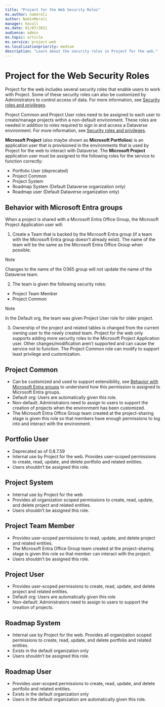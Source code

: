 ```yaml
---
title: "Project for the Web Security Roles"
ms.author: namerali
author: NadinMerali
manager: hocull
ms.date: 01/07/2021
audience: admin
ms.topic: article
ms.service: project-web
ms.localizationpriority: medium
description: "Learn about the security roles in Project for the web."
---
```

# Project for the Web Security Roles

Project for the web includes several security roles that enable users to work with Project. Some of these security roles can also be customized by Administrators to control access of data. For more information, see [Security roles and privileges](/power-platform/admin/security-roles-privileges).

Project Common and Project User roles need to be assigned to each user to create/manage projects within a non-default environment. These roles are needed in addition to roles required to sign in and access a Dataverse environment. For more information, see [Security roles and privileges](/power-platform/admin/assign-security-roles).

**Microsoft Project** (also maybe shown as **Microsoft Portfolios**) is an application user that is provisioned in the environments that is used by Project for the web to interact with Dataverse. The **Microsoft Project** application user must be assigned to the following roles for the service to function correctly:
   * Portfolio User (deprecated) 
   * Project Common
   * Project System
   * Roadmap System (Default Dataverse organization only)
   * Roadmap user (Default Dataverse organization only)


<a name='behavior-with-microsoft-azure-active-directory-azure-ad-groups'></a>

## Behavior with Microsoft Entra groups

When a project is shared with a Microsoft Entra Office Group, the Microsoft Project Application user will:

1. Create a Team that is backed by the Microsoft Entra group (if a team with the Microsoft Entra group doesn’t already exist). The name of the team will be the same as the Microsoft Entra Office Group when possible.

> [!Note] 
> Changes to the name of the O365 group will not update the name of the Dataverse team.

2. The team is given the following security roles:

* Project Team Member
* Project Common

> [!Note] 
> In the Default org, the team was given Project User role for older project.

3.	Ownership of the project and related tables is changed from the current owning user to the newly created team. Project for the web only supports adding more security roles to the Microsoft Project Application user. Other changes/modification aren’t supported and can cause the service not to function. The Project Common role can modify to support least privilege and customization.

## Project Common

* Can be customized and used to support extensibility, see [Behavior with Microsoft Entra groups](#behavior-with-microsoft-azure-active-directory-azure-ad-groups) to understand how this permission is assigned to Microsoft Entra groups.
* Default org: Users are automatically given this role.
* Non-default: Administrators need to assign to users to support the creation of projects when the environment has been customized.
* The Microsoft Entra Office Group team created at the project-sharing stage is given this role so that members have enough permissions to log into and interact with the environment.

## Portfolio User
* Deprecated as of 0.8.7.59
* Internal use by Project for the web. Provides user-scoped permissions to create, read, update, and delete portfolio and related entities.
* Users shouldn’t be assigned this role.

## Project System
* Internal use by Project for the web
* Provides all organization scoped permissions to create, read, update, and delete project and related entities.
* Users shouldn’t be assigned this role.

## Project Team Member
* Provides user-scoped permissions to read, update, and delete project and related entities.
* The Microsoft Entra Office Group team created at the project-sharing stage is given this role so that member can interact with the project.
* Users shouldn’t be assigned this role.

## Project User
* Provides user-scoped permissions to create, read, update, and delete project and related entities.
* Default org: Users are automatically given this role
* Non-default: Administrators need to assign to users to support the creation of projects.

## Roadmap System 
* Internal use by Project for the web. Provides all organization scoped permissions to create, read, update, and delete portfolio and related entities.
* Exists in the default organization only
* Users shouldn’t be assigned this role.

## Roadmap User
* Provides user-scoped permissions to create, read, update, and delete portfolio and related entities.
* Exists in the default organization only
* Users in the default organization are automatically given this role.

